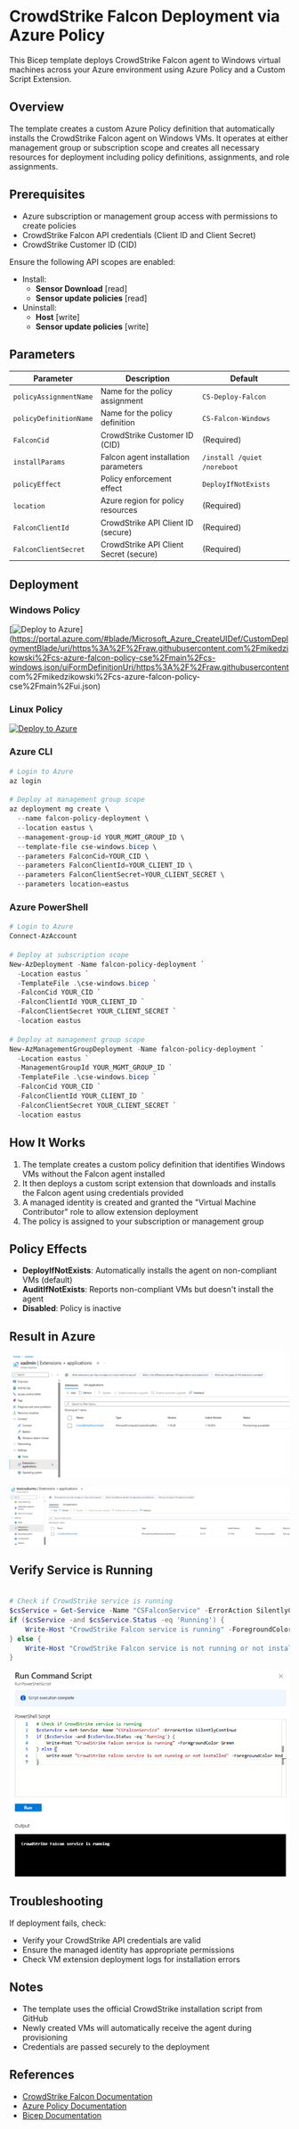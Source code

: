 # CrowdStrike Falcon Deployment via Azure Policy

This Bicep template deploys CrowdStrike Falcon agent to Windows virtual machines across your Azure environment using Azure Policy and a Custom Script Extension.

## Overview

The template creates a custom Azure Policy definition that automatically installs the CrowdStrike Falcon agent on Windows VMs. It operates at either management group or subscription scope and creates all necessary resources for deployment including policy definitions, assignments, and role assignments.

## Prerequisites

- Azure subscription or management group access with permissions to create policies
- CrowdStrike Falcon API credentials (Client ID and Client Secret)
- CrowdStrike Customer ID (CID)

Ensure the following API scopes are enabled:

- Install:
  - **Sensor Download** [read]
  - **Sensor update policies** [read]
- Uninstall:
  - **Host** [write]
  - **Sensor update policies** [write]

## Parameters

| Parameter | Description | Default |
|-----------|-------------|---------|
| `policyAssignmentName` | Name for the policy assignment | `CS-Deploy-Falcon` |
| `policyDefinitionName` | Name for the policy definition | `CS-Falcon-Windows` |
| `FalconCid` | CrowdStrike Customer ID (CID) | (Required) |
| `installParams` | Falcon agent installation parameters | `/install /quiet /noreboot` |
| `policyEffect` | Policy enforcement effect | `DeployIfNotExists` |
| `location` | Azure region for policy resources | (Required) |
| `FalconClientId` | CrowdStrike API Client ID (secure) | (Required) |
| `FalconClientSecret` | CrowdStrike API Client Secret (secure) | (Required) |

## Deployment

### Windows Policy

[![Deploy to Azure](https://aka.ms/deploytoazurebutton)](https://portal.azure.com/#blade/Microsoft_Azure_CreateUIDef/CustomDeploymentBlade/uri/https%3A%2F%2Fraw.githubusercontent.com%2Fmikedzikowski%2Fcs-azure-falcon-policy-cse%2Fmain%2Fcs-windows.json/uiFormDefinitionUri/https%3A%2F%2Fraw.githubusercontent com%2Fmikedzikowski%2Fcs-azure-falcon-policy-cse%2Fmain%2Fui.json)

### Linux Policy

[![Deploy to Azure](https://aka.ms/deploytoazurebutton)](https://portal.azure.com/#create/Microsoft.Template/uri/https%3A%2F%2Fraw.githubusercontent.com%2Fmikedzikowski%2Fcs-azure-falcon-policy-cse%2Fmain%2Fcs-linux.json/https%3A%2F%2Fraw.githubusercontent.com%2Fmikedzikowski%2Fcs-azure-falcon-policy-cse%2Fmain%2Fui.json)

### Azure CLI

```powershell
# Login to Azure
az login

# Deploy at management group scope
az deployment mg create \
  --name falcon-policy-deployment \
  --location eastus \
  --management-group-id YOUR_MGMT_GROUP_ID \
  --template-file cse-windows.bicep \
  --parameters FalconCid=YOUR_CID \
  --parameters FalconClientId=YOUR_CLIENT_ID \
  --parameters FalconClientSecret=YOUR_CLIENT_SECRET \
  --parameters location=eastus
```

### Azure PowerShell

```powershell
# Login to Azure
Connect-AzAccount

# Deploy at subscription scope
New-AzDeployment -Name falcon-policy-deployment `
  -Location eastus `
  -TemplateFile .\cse-windows.bicep `
  -FalconCid YOUR_CID `
  -FalconClientId YOUR_CLIENT_ID `
  -FalconClientSecret YOUR_CLIENT_SECRET `
  -location eastus

# Deploy at management group scope
New-AzManagementGroupDeployment -Name falcon-policy-deployment `
  -Location eastus `
  -ManagementGroupId YOUR_MGMT_GROUP_ID `
  -TemplateFile .\cse-windows.bicep `
  -FalconCid YOUR_CID `
  -FalconClientId YOUR_CLIENT_ID `
  -FalconClientSecret YOUR_CLIENT_SECRET `
  -location eastus
```

## How It Works

1. The template creates a custom policy definition that identifies Windows VMs without the Falcon agent installed
2. It then deploys a custom script extension that downloads and installs the Falcon agent using credentials provided
3. A managed identity is created and granted the "Virtual Machine Contributor" role to allow extension deployment
4. The policy is assigned to your subscription or management group

## Policy Effects

- **DeployIfNotExists**: Automatically installs the agent on non-compliant VMs (default)
- **AuditIfNotExists**: Reports non-compliant VMs but doesn't install the agent
- **Disabled**: Policy is inactive

## Result in Azure

![alt text](image.png)

![alt text](image-2.png)

## Verify Service is Running

```powershell

# Check if CrowdStrike service is running
$csService = Get-Service -Name "CSFalconService" -ErrorAction SilentlyContinue
if ($csService -and $csService.Status -eq 'Running') {
    Write-Host "CrowdStrike Falcon service is running" -ForegroundColor Green
} else {
    Write-Host "CrowdStrike Falcon service is not running or not installed" -ForegroundColor Red
}
```

![alt text](image-1.png)

## Troubleshooting

If deployment fails, check:

- Verify your CrowdStrike API credentials are valid
- Ensure the managed identity has appropriate permissions
- Check VM extension deployment logs for installation errors

## Notes

- The template uses the official CrowdStrike installation script from GitHub
- Newly created VMs will automatically receive the agent during provisioning
- Credentials are passed securely to the deployment

## References

- [CrowdStrike Falcon Documentation](https://falcon.crowdstrike.com/documentation/)
- [Azure Policy Documentation](https://docs.microsoft.com/en-us/azure/governance/policy/)
- [Bicep Documentation](https://docs.microsoft.com/en-us/azure/azure-resource-manager/bicep/)
